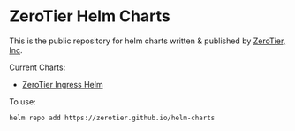 # ZeroTier Helm Charts

This is the public repository for helm charts written & published by [ZeroTier, Inc](https://www.zerotier.com).

Current Charts:

* [ZeroTier Ingress Helm](https://github.com/zerotier/helm-charts/tree/main/charts/zerotier-ingress-helm)

To use:

```
helm repo add https://zerotier.github.io/helm-charts
```
